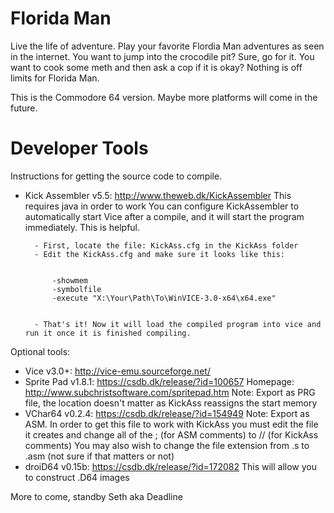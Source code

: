 Florida Man
===========

Live the life of adventure. Play your favorite Flordia Man adventures as seen in the internet. You want to jump into the crocodile pit? Sure, go for it. You want to cook some meth and then ask a cop if it is okay? Nothing is off limits for Florida Man.

This is the Commodore 64 version. Maybe more platforms will come in the future.

Developer Tools
===============
Instructions for getting the source code to compile.

- Kick Assembler v5.5: http://www.theweb.dk/KickAssembler This requires java in order to work
    You can configure KickAssembler to automatically start Vice after a compile, and it will start the program immediately. This is helpful.

        - First, locate the file: KickAss.cfg in the KickAss folder
        - Edit the KickAss.cfg and make sure it looks like this:


            -showmem
            -symbolfile
            -execute "X:\Your\Path\To\WinVICE-3.0-x64\x64.exe"


        - That's it! Now it will load the compiled program into vice and run it once it is finished compiling.


Optional tools:
- Vice v3.0+: http://vice-emu.sourceforge.net/ 
- Sprite Pad v1.8.1: https://csdb.dk/release/?id=100657 Homepage: http://www.subchristsoftware.com/spritepad.htm
    Note: Export as PRG file, the location doesn't matter as KickAss reassigns the start memory
- VChar64 v0.2.4: https://csdb.dk/release/?id=154949
    Note: Export as ASM. In order to get this file to work with KickAss you must edit the file it creates and 
          change all of the ; (for ASM comments) to // (for KickAss comments)
          You may also wish to change the file extension from .s to .asm (not sure if that matters or not)
- droiD64 v0.15b: https://csdb.dk/release/?id=172082
    This will allow you to construct .D64 images
    
More to come, standby
Seth aka Deadline
